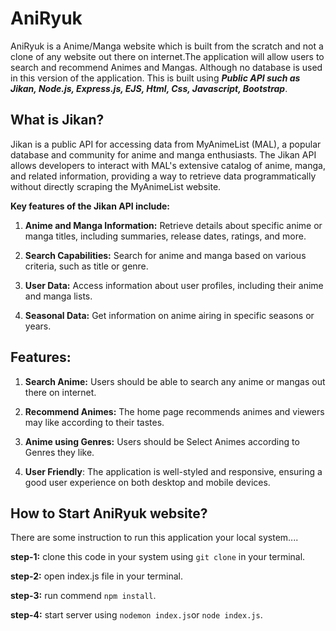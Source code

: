 # AniRyuk

AniRyuk is a Anime/Manga website which is built from the scratch and not a clone of any website out there on internet.The application will allow users to search and recommend Animes and Mangas. Although no database is used in this version of the application. 
This is built using **_Public API such as Jikan, Node.js, Express.js, EJS, Html, Css, Javascript, Bootstrap_**.

## What is **Jikan**?
Jikan is a public API for accessing data from MyAnimeList (MAL), a popular database and community for anime and manga enthusiasts. The Jikan API allows developers to interact with MAL's extensive catalog of anime, manga, and related information, providing a way to retrieve data programmatically without directly scraping the MyAnimeList website.

**Key features of the Jikan API include:**

1. **Anime and Manga Information:** Retrieve details about specific anime or manga titles, including summaries, release dates, ratings, and more.

2. **Search Capabilities:** Search for anime and manga based on various criteria, such as title or genre.

3. **User Data:** Access information about user profiles, including their anime and manga lists.

4. **Seasonal Data:** Get information on anime airing in specific seasons or years.

## Features:
1. **Search Anime:** Users should be able to search any anime or mangas out there on internet.

2. **Recommend Animes:** The home page recommends animes and viewers may like according to their tastes.

3. **Anime using Genres:** Users should be Select Animes according to Genres they like.

3. **User Friendly**: The application is well-styled and responsive, ensuring a good user experience on both desktop and mobile devices.

## How to Start AniRyuk website?

There are some instruction to run this application your local system....

**step-1:** clone this code in your system using `git clone` in your terminal.

**step-2:** open index.js file in your terminal.

**step-3:** run commend `npm install`.

**step-4:** start server using `nodemon index.js`or `node index.js`.

